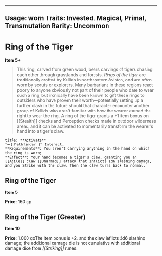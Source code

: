 
---
Usage: worn
Traits: Invested, Magical, Primal, Transmutation
Rarity: Uncommon
---

# Ring of the Tiger

**Item 5+**

> This ring, carved from green wood, bears carvings of tigers chasing each other through grasslands and forests. *Rings of the tiger* are traditionally crafted by Kellids in northeastern Avistan, and are often worn by scouts or explorers. Many barbarians in these regions react poorly to anyone obviously not part of their people who dare to wear such a ring, but ironically have been known to gift these rings to outsiders who have proven their worth—potentially setting up a further clash in the future should that character encounter another group of Kellids who aren't familiar with how the wearer earned the right to wear the ring. A ring of the tiger grants a +1 item bonus on [[Stealth]] checks and Perception checks made in outdoor wilderness areas, and it can be activated to momentarily transform the wearer's hand into a tiger's claw.

```ad-embed-ability
title: **Activate**
*⬻{.Pathfinder }* Interact; 
**Requirements**: You aren't carrying anything in the hand on which the ring is worn;
**Effect**: Your hand becomes a tiger's claw, granting you an [[Agile]] claw [[Unarmed]] attack that inflicts 1d6 slashing damage, and you Strike with the claw. Then the claw turns back to normal.

```

## Ring of the Tiger

**Item 5**

**Price**: 160 gp

## Ring of the Tiger (Greater)

**Item 10**

**Price**: 1,000 gpThe item bonus is +2, and the claw inflicts 2d6 slashing damage; the additional damage die is not cumulative with additional damage dice from *[[Striking]]* runes.
